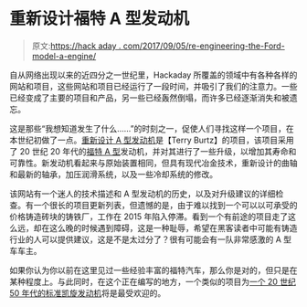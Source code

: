 # 重新设计福特 A 型发动机

> 原文:[https://hack aday . com/2017/09/05/re-engineering-the-Ford-model-a-engine/](https://hackaday.com/2017/09/05/re-engineering-the-ford-model-a-engine/)

自从网络出现以来的近四分之一世纪里，Hackaday 所覆盖的领域中有各种各样的网站和项目，这些网站和项目已经运行了一段时间，并吸引了我们的注意力。一些已经变成了主要的项目和产品，另一些已经轰然倒塌，而许多已经逐渐消失和被遗忘。

这是那些“我想知道发生了什么……”的时刻之一，促使人们寻找这样一个项目，在本世纪初做了一点。[重新设计 A 型发动机](http://www.modelaengine.com/)是【Terry Burtz】的项目，该项目采用了 20 世纪 20 年代的[福特 A 型](https://en.wikipedia.org/wiki/Ford_Model_A_(1927–31))发动机，并对其进行了一些升级，以增加其寿命和可靠性。新发动机看起来与原始装置相同，但具有现代冶金技术，重新设计的曲轴和最新的轴承，加压润滑系统，以及一些冷却系统的修改。

该网站有一个迷人的技术描述和 A 型发动机的历史，以及对升级建议的详细检查。有一个很长的项目更新列表，但遗憾的是，由于难以找到一个可以以可承受的价格铸造砖块的铸铁厂，工作在 2015 年陷入停滞。看到一个有前途的项目走了这么远，却在这么晚的时候遇到障碍，这是一种耻辱，希望在黑客读者中可能有铸造行业的人可以提供建议，这是不是太过分了？很有可能会有一队非常感激的 A 型车车主。

如果你认为你以前在这里见过一些经验丰富的福特汽车，那么你是对的，但只是在某种程度上。与此同时，在这个正在编写的地方，一个类似的项目为[一个 20 世纪 50 年代的标准凯旋发动机](http://hackaday.com/2017/04/04/how-many-parts-in-a-triumph-herald-heater/)将是最受欢迎的。